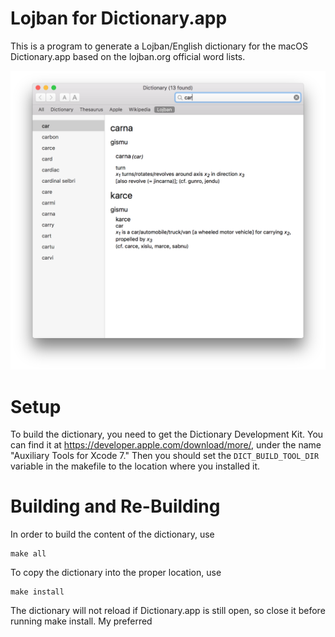 # Lojban for Dictionary.app

This is a program to generate a Lojban/English dictionary for the macOS Dictionary.app based on the lojban.org official word lists.

![Screenshot of the dictionary](media/screenshot.png)

# Setup

To build the dictionary, you need to get the Dictionary Development Kit.
You can find it at https://developer.apple.com/download/more/, under the name "Auxiliary Tools for Xcode 7."
Then you should set the `DICT_BUILD_TOOL_DIR` variable in the makefile to the location where you installed it.

# Building and Re-Building

In order to build the content of the dictionary, use

```
make all
```

To copy the dictionary into the proper location, use

```
make install
```

The dictionary will not reload if Dictionary.app is still open, so close it before running make install.
My preferred

